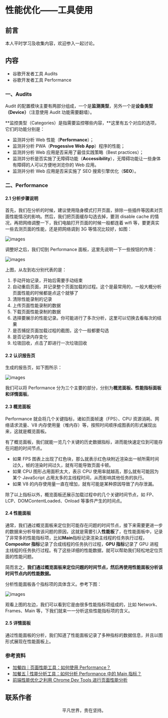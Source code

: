 # 性能优化——工具使用

## 前言

本人平时学习及收集内容，欢迎参入一起讨论。

## 内容

- 谷歌开发者工具 Audits
- 谷歌开发者工具 Performance

### 一、Audits

Audit 的配置模块主要有两部分组成，一个是**监测类型**，另外一个是**设备类型（Device）**（注意使用 Audit 功能需要翻墙）。

**监控类型（Categories）是指需要监控哪些内容，**这里有五个对应的选项，它们的功能分别是：

- 监测并分析 Web 性能（**Performance**）；
- 监测并分析 PWA（**Progessive Web App**）程序的性能；
- 监测并分析 Web 应用是否采用了最佳实践策略（Best practices）；
- 监测并分析是否实施了无障碍功能（**Accessibility**），无障碍功能让一些身体有障碍的人可以方便地浏览你的 Web 应用。
- 监测并分析 Web 应用是否采实施了 SEO 搜索引擎优化（**SEO**）。

### 二、Performance

#### 2.1 分析步骤说明

首先，我们在分析的时候，建议使用隐身模式打开页面，排除一些插件等因素对页面性能情况的影响。然后，我们把页面缓存勾选去掉，要测 disable cache 的情况，再把网络调整一下，我们电脑打开页面的时候一般都连着 wifi 等，要更真实一些去测页面的性能，还是把网络调到 3G 等情况比较好，如图：

![images](performance44.png)

调整好之后，我们切到 Performance 面板，这里先说明一下一些按钮的作用：

![images](performance45.png)

上图，从左到右分别代表的是：

1. 手动开始记录，开始后需要手动结束
2. 自动重启页面，并记录整个页面加载的过程。这个是最常用的，一般大概分析页面性能的时候都是点这个就够了
3. 清除性能录制的记录
4. 上传页面性能录制的数据
5. 下载页面性能录制的数据
6. 选择要展示的性能记录。你可能进行了多次分析，这里可以切换去看每次的结果
7. 是否捕捉页面加载过程的截图，这个一般都要勾选
8. 是否记录内存变化
9. 垃圾回收，点击了即进行一次垃圾回收

#### 2.2 认识报告页

生成的报告页，如下图所示：

![images](performance43.png)

我们可以将 Performance 分为三个主要的部分，分别为**概览面板、性能指标面板和详情面板**。

#### 2.3 概览面板

Performance 就会将几个关键指标，诸如页面帧速（FPS）、CPU 资源消耗、网络请求流量、V8 内存使用量（堆内存）等，按照时间顺序成图表的形式展现出来，这就是概览面板。

有了概览面板，我们就能一览几个关键的历史数据指标，进而能快速定位到可能存在问题的时间节点。

- 如果 FPS 图表上出现了红色块，那么就表示红色块附近渲染出一帧所需时间过久，帧的渲染时间过久，就有可能导致页面卡顿。
- 如果 CPU 图形占用面积太大，表示 CPU 使用率就越高，那么就有可能因为某个 JavaScript 占用太多的主线程时间，从而影响其他任务的执行。
- 如果 V8 的内存使用量一直在增加，就有可能是某种原因导致了内存泄漏。

除了以上指标以外，概览面板还展示加载过程中的几个关键时间节点，如 FP、LCP、DOMContentLoaded、Onload 等事件产生的时间点。

#### 2.4 性能面板

通常，我们通过概览面板来定位到可能存在问题的时间节点，接下来需要更进一步的数据来分析导致该问题的原因，这就是需要引入**性能板**了，在性能面板中，记录了非常多的性能指标项，比如**Main**指标记录渲染主线程的任务执行过程，**Compositor 指标**记录了合成线程的任务执行过程，**GPU 指标**记录了 GPU 进程主线程的任务执行过程。有了这些详细的性能数据，就可以帮助我们轻松地定位页面的性能问题。

简而言之，**我们通过概览面板来定位问题的时间节点，然后再使用性能面板分析该时间节点内的性能数据。**

分析性能面板各个指标项的具体含义。参考下图：

![images](performance46.png)

观看上图的左边，我们可以看到它是由很多性能指标项组成的，比如 Network、Frames、Main 等，下我们就来一一分析这些性能指标项的含义。

#### 2.5 详情面板

通过性能面板的分析，我们知道了性能面板记录了多种指标的数据信息，并且以图形式展现在性能面板上。

### 参考资料

- [加餐四｜页面性能工具：如何使用 Performance？](https://time.geekbang.org/column/article/177070)
- [加餐五 | 性能分析工具：如何分析 Performance 中的 Main 指标？](https://time.geekbang.org/column/article/179428)
- [前端性能优化之利用 Chrome Dev Tools 进行页面性能分析](https://juejin.im/post/5e3ce5fb51882549575f7dea)

## 联系作者

<div align="center">
    <p>
        平凡世界，贵在坚持。
    </p>
    <img :src="$withBase('/about/contact.png')" />
</div>
